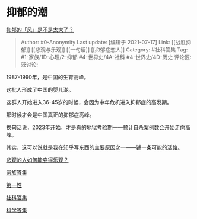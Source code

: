 # 抑郁的潮
[抑郁的「风」是不是太大了？](https://www.zhihu.com/question/398206100/answer/1282217428)

> Author: #0-Anonymity
> Last update: [编辑于 2021-07-17]
> Link: [[战胜抑郁]] [[悲观与乐观]] [[一句话]] [[抑郁症恋人]]
> Category: #社科答集
> Tag: #1-家族/1D-心理/2-抑郁 #4-世界史/4A-社科 #4-世界史/4D-历史
> 评论区:
> 泛讨论:

1987-1990年，是中国的生育高峰。

这批人形成了中国的婴儿潮。

这群人开始进入36-45岁的时候，会因为中年危机进入抑郁症的高发期。

那时候才会是中国真正的抑郁症高峰。

换句话说，2023年开始，才是真的地狱考验期——预计自杀案例数会开始走向高峰。

其实，这可以说就是我在知乎写东西的主要原因之一——铺一条可能的活路。

[悲观的人如何能变得乐观？](https://www.zhihu.com/question/266034365/answer/557697304)

[家族答集](https://zhihu.com/collection/378738313)

[第一性](https://zhihu.com/collection/369876193)

[社科答集](https://zhihu.com/collection/304176992)

[科学答集](https://zhihu.com/collection/304168613)
